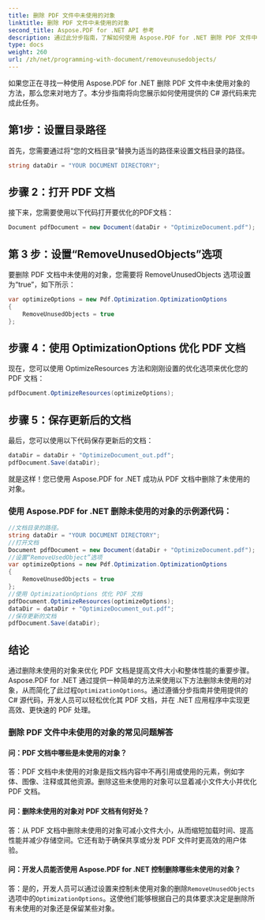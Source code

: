 ```yaml
---
title: 删除 PDF 文件中未使用的对象
linktitle: 删除 PDF 文件中未使用的对象
second_title: Aspose.PDF for .NET API 参考
description: 通过此分步指南，了解如何使用 Aspose.PDF for .NET 删除 PDF 文件中未使用的对象。
type: docs
weight: 260
url: /zh/net/programming-with-document/removeunusedobjects/
---
```

如果您正在寻找一种使用 Aspose.PDF for .NET 删除 PDF 文件中未使用对象的方法，那么您来对地方了。本分步指南将向您展示如何使用提供的 C# 源代码来完成此任务。

## 第1步：设置目录路径

首先，您需要通过将“您的文档目录”替换为适当的路径来设置文档目录的路径。

```csharp
string dataDir = "YOUR DOCUMENT DIRECTORY";
```

## 步骤 2：打开 PDF 文档

接下来，您需要使用以下代码打开要优化的PDF文档：

```csharp
Document pdfDocument = new Document(dataDir + "OptimizeDocument.pdf");
```

## 第 3 步：设置“RemoveUnusedObjects”选项

要删除 PDF 文档中未使用的对象，您需要将 RemoveUnusedObjects 选项设置为“true”，如下所示：

```csharp
var optimizeOptions = new Pdf.Optimization.OptimizationOptions
{
	RemoveUnusedObjects = true
};
```

## 步骤 4：使用 OptimizationOptions 优化 PDF 文档

现在，您可以使用 OptimizeResources 方法和刚刚设置的优化选项来优化您的 PDF 文档：

```csharp
pdfDocument.OptimizeResources(optimizeOptions);
```

## 步骤 5：保存更新后的文档

最后，您可以使用以下代码保存更新后的文档：

```csharp
dataDir = dataDir + "OptimizeDocument_out.pdf";
pdfDocument.Save(dataDir);
```

就是这样！您已使用 Aspose.PDF for .NET 成功从 PDF 文档中删除了未使用的对象。

### 使用 Aspose.PDF for .NET 删除未使用的对象的示例源代码：

```csharp
//文档目录的路径。
string dataDir = "YOUR DOCUMENT DIRECTORY";
//打开文档
Document pdfDocument = new Document(dataDir + "OptimizeDocument.pdf");
//设置“RemoveUsedObject”选项
var optimizeOptions = new Pdf.Optimization.OptimizationOptions
{
	RemoveUnusedObjects = true
};
//使用 OptimizationOptions 优化 PDF 文档
pdfDocument.OptimizeResources(optimizeOptions);
dataDir = dataDir + "OptimizeDocument_out.pdf";
//保存更新的文档
pdfDocument.Save(dataDir);
```

## 结论

通过删除未使用的对象来优化 PDF 文档是提高文件大小和整体性能的重要步骤。 Aspose.PDF for .NET 通过提供一种简单的方法来使用以下方法删除未使用的对象，从而简化了此过程`OptimizationOptions`。通过遵循分步指南并使用提供的 C# 源代码，开发人员可以轻松优化其 PDF 文档，并在 .NET 应用程序中实现更高效、更快速的 PDF 处理。

### 删除 PDF 文件中未使用的对象的常见问题解答

#### 问：PDF 文档中哪些是未使用的对象？

答：PDF 文档中未使用的对象是指文档内容中不再引用或使用的元素，例如字体、图像、注释或其他资源。删除这些未使用的对象可以显着减小文件大小并优化 PDF 文档。

#### 问：删除未使用的对象对 PDF 文档有何好处？

答：从 PDF 文档中删除未使用的对象可减小文件大小，从而缩短加载时间、提高性能并减少存储空间。它还有助于确保共享或分发 PDF 文件时更高效的用户体验。

#### 问：开发人员能否使用 Aspose.PDF for .NET 控制删除哪些未使用的对象？

答：是的，开发人员可以通过设置来控制未使用对象的删除`RemoveUnusedObjects`选项中的`OptimizationOptions`。这使他们能够根据自己的具体要求决定是删除所有未使用的对象还是保留某些对象。